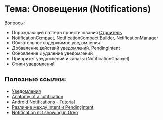# Тема: Оповещения (Notifications)

Вопросы:

* Порождающий паттерн проектирования [Строитель](https://ru.wikipedia.org/wiki/%D0%A1%D1%82%D1%80%D0%BE%D0%B8%D1%82%D0%B5%D0%BB%D1%8C_(%D1%88%D0%B0%D0%B1%D0%BB%D0%BE%D0%BD_%D0%BF%D1%80%D0%BE%D0%B5%D0%BA%D1%82%D0%B8%D1%80%D0%BE%D0%B2%D0%B0%D0%BD%D0%B8%D1%8F)) 
* NotificationCompact, NotificationCompact.Builder, NotificationManager
* Обязательное содержимое уведомления
* Добавление действий уведомлений. PendingIntent 
* Обновление и удаление уведомлений
* Приоритет уведомлений и каналы (NotificationChannel)
* Стили уведомлений

## Полезные ссылки:

* [Уведомления](https://developer.android.com/guide/topics/ui/notifiers/notifications?hl=ru)
* [Anatomy of a notification](https://material.io/design/platform-guidance/android-notifications.html)
* [Android Notifications - Tutorial](http://www.vogella.com/tutorials/AndroidNotifications/article.html)
* [Различие между Intent и PendingIntent](https://ru.stackoverflow.com/questions/308128/%D0%A0%D0%B0%D0%B7%D0%BB%D0%B8%D1%87%D0%B8%D0%B5-%D0%BC%D0%B5%D0%B6%D0%B4%D1%83-intent-%D0%B8-pendingintent/308138)
* [Notification not showing in Oreo](https://stackoverflow.com/questions/43093260/notification-not-showing-in-oreo/44534559)
